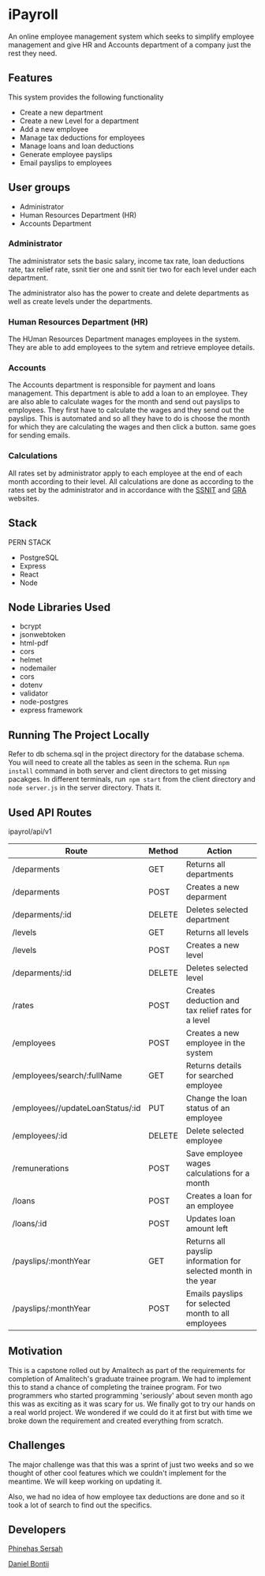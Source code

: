 # iPayroll

An online employee management system which seeks to simplify employee management and give HR and Accounts department of a company just the rest they need.

## Features

This system provides the following functionality

- Create a new department
- Create a new Level for a department
- Add a new employee
- Manage tax deductions for employees
- Manage loans and loan deductions
- Generate employee payslips
- Email payslips to employees

## User groups

- Administrator
- Human Resources Department (HR)
- Accounts Department

### Administrator

The administrator sets the basic salary, income tax rate, loan deductions rate, tax relief rate, ssnit tier one and ssnit tier two for each level under each department.

The administrator also has the power to create and delete departments as well as create levels under the departments.

### Human Resources Department (HR)

The HUman Resources Department manages employees in the system. They are able to add employees to the sytem and retrieve employee details.

### Accounts

The Accounts department is responsible for payment and loans management. This department is able to add a loan to an employee.
They are also able to calculate wages for the month and send out payslips to employees. They first have to calculate the wages and they send out the payslips. This is automated and so all they have to do is choose the month for which they are calculating the wages and then click a button. same goes for sending emails.

### Calculations

All rates set by administrator apply to each employee at the end of each month according to their level. All calculations are done as according to the rates set by the administrator and in accordance with the [SSNIT](https://www.ssnit.org.gh/) and [GRA](https://gra.gov.gh/) websites. 

## Stack

PERN STACK

- PostgreSQL
- Express
- React
- Node

## Node Libraries Used

- bcrypt
- jsonwebtoken
- html-pdf
- cors
- helmet
- nodemailer
- cors
- dotenv
- validator
- node-postgres
- express framework

## Running The Project Locally

Refer to db schema.sql in the project directory for the database schema. You will need to create all the tables as seen in the schema.
Run `npm install` command in both server and client directors to get missing pacakges. In different terminals, run` npm start` from the client directory and `node server.js` in the server directory. Thats it.

## Used API Routes

ipayrol/api/v1

| Route                            | Method | Action                                                         |
| -------------------------------- | ------ | -------------------------------------------------------------- |
| /deparments                      | GET    | Returns all departments                                        |
| /deparments                      | POST   | Creates a new deparment                                        |
| /deparments/:id                  | DELETE | Deletes selected department                                    |
| /levels                          | GET    | Returns all levels                                             |
| /levels                          | POST   | Creates a new level                                            |
| /deparments/:id                  | DELETE | Deletes selected level                                         |
| /rates                           | POST   | Creates deduction and tax relief rates for a level             |
| /employees                       | POST   | Creates a new employee in the system                           |
| /employees/search/:fullName      | GET    | Returns details for searched employee                          |
| /employees//updateLoanStatus/:id | PUT    | Change the loan status of an employee                          |
| /employees/:id                   | DELETE | Delete selected employee                                       |
| /remunerations                   | POST   | Save employee wages calculations for a month                   |
| /loans                           | POST   | Creates a loan for an employee                                 |
| /loans/:id                       | POST   | Updates loan amount left                                       |
| /payslips/:monthYear             | GET    | Returns all payslip information for selected month in the year |
| /payslips/:monthYear             | POST   | Emails payslips for selected month to all employees            |

## Motivation

This is a capstone rolled out by Amalitech as part of the requirements for completion of Amalitech's graduate trainee program. We had to implement this to stand a chance of completing the trainee program.
For two programmers who started programming 'seriously' about seven month ago this was as exciting as it was scary for us. We finally got to try our hands on a real world project. We wondered if we could do it at first but with time we broke down the requirement and created everything from scratch.

## Challenges

The major challenge was that this was a sprint of just two weeks and so we thought of other cool features which we couldn't implement for the meantime. We will keep working on updating it.

Also, we had no idea of how employee tax deductions are done and so it took a lot of search to find out the specifics.

## Developers

[Phinehas Sersah](https://github.com/Phine1)

[Daniel Bontii](https://github.com/daniel-bontii)
